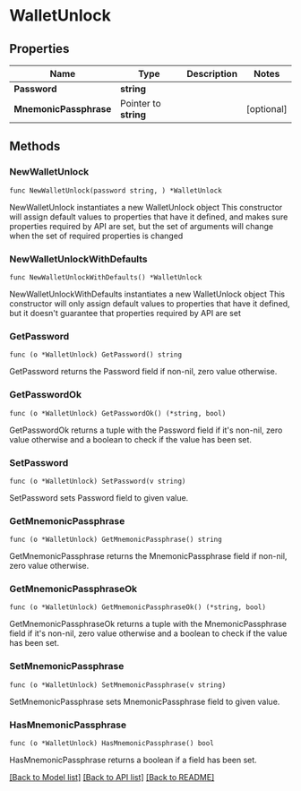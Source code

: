 # WalletUnlock

## Properties

Name | Type | Description | Notes
------------ | ------------- | ------------- | -------------
**Password** | **string** |  | 
**MnemonicPassphrase** | Pointer to **string** |  | [optional] 

## Methods

### NewWalletUnlock

`func NewWalletUnlock(password string, ) *WalletUnlock`

NewWalletUnlock instantiates a new WalletUnlock object
This constructor will assign default values to properties that have it defined,
and makes sure properties required by API are set, but the set of arguments
will change when the set of required properties is changed

### NewWalletUnlockWithDefaults

`func NewWalletUnlockWithDefaults() *WalletUnlock`

NewWalletUnlockWithDefaults instantiates a new WalletUnlock object
This constructor will only assign default values to properties that have it defined,
but it doesn't guarantee that properties required by API are set

### GetPassword

`func (o *WalletUnlock) GetPassword() string`

GetPassword returns the Password field if non-nil, zero value otherwise.

### GetPasswordOk

`func (o *WalletUnlock) GetPasswordOk() (*string, bool)`

GetPasswordOk returns a tuple with the Password field if it's non-nil, zero value otherwise
and a boolean to check if the value has been set.

### SetPassword

`func (o *WalletUnlock) SetPassword(v string)`

SetPassword sets Password field to given value.


### GetMnemonicPassphrase

`func (o *WalletUnlock) GetMnemonicPassphrase() string`

GetMnemonicPassphrase returns the MnemonicPassphrase field if non-nil, zero value otherwise.

### GetMnemonicPassphraseOk

`func (o *WalletUnlock) GetMnemonicPassphraseOk() (*string, bool)`

GetMnemonicPassphraseOk returns a tuple with the MnemonicPassphrase field if it's non-nil, zero value otherwise
and a boolean to check if the value has been set.

### SetMnemonicPassphrase

`func (o *WalletUnlock) SetMnemonicPassphrase(v string)`

SetMnemonicPassphrase sets MnemonicPassphrase field to given value.

### HasMnemonicPassphrase

`func (o *WalletUnlock) HasMnemonicPassphrase() bool`

HasMnemonicPassphrase returns a boolean if a field has been set.


[[Back to Model list]](../README.md#documentation-for-models) [[Back to API list]](../README.md#documentation-for-api-endpoints) [[Back to README]](../README.md)


